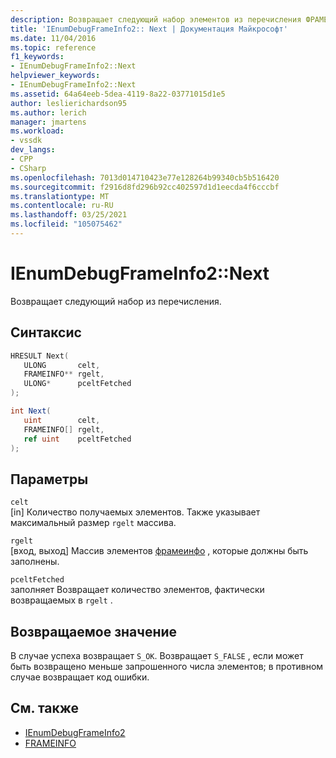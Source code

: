 ```yaml
---
description: Возвращает следующий набор элементов из перечисления ФРАМЕИНФО.
title: 'IEnumDebugFrameInfo2:: Next | Документация Майкрософт'
ms.date: 11/04/2016
ms.topic: reference
f1_keywords:
- IEnumDebugFrameInfo2::Next
helpviewer_keywords:
- IEnumDebugFrameInfo2::Next
ms.assetid: 64a64eeb-5dea-4119-8a22-03771015d1e5
author: leslierichardson95
ms.author: lerich
manager: jmartens
ms.workload:
- vssdk
dev_langs:
- CPP
- CSharp
ms.openlocfilehash: 7013d014710423e77e128264b99340cb5b516420
ms.sourcegitcommit: f2916d8fd296b92cc402597d1d1eecda4f6cccbf
ms.translationtype: MT
ms.contentlocale: ru-RU
ms.lasthandoff: 03/25/2021
ms.locfileid: "105075462"
---
```

# <a name="ienumdebugframeinfo2next"></a>IEnumDebugFrameInfo2::Next
Возвращает следующий набор из перечисления.

## <a name="syntax"></a>Синтаксис

```cpp
HRESULT Next(
   ULONG       celt,
   FRAMEINFO** rgelt,
   ULONG*      pceltFetched
);
```

```csharp
int Next(
   uint        celt,
   FRAMEINFO[] rgelt,
   ref uint    pceltFetched
);
```

## <a name="parameters"></a>Параметры
`celt`\
[in] Количество получаемых элементов. Также указывает максимальный размер `rgelt` массива.

`rgelt`\
[вход, выход] Массив элементов [фрамеинфо](../../../extensibility/debugger/reference/frameinfo.md) , которые должны быть заполнены.

`pceltFetched`\
заполняет Возвращает количество элементов, фактически возвращаемых в `rgelt` .

## <a name="return-value"></a>Возвращаемое значение
 В случае успеха возвращает `S_OK`. Возвращает `S_FALSE` , если может быть возвращено меньше запрошенного числа элементов; в противном случае возвращает код ошибки.

## <a name="see-also"></a>См. также
- [IEnumDebugFrameInfo2](../../../extensibility/debugger/reference/ienumdebugframeinfo2.md)
- [FRAMEINFO](../../../extensibility/debugger/reference/frameinfo.md)

